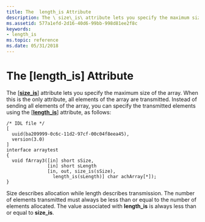 ```yaml
---
title: The  length_is Attribute
description: The \ size\_is\ attribute lets you specify the maximum size of the array.
ms.assetid: 577a1efd-2d16-40d6-99bb-998d81ee2f8c
keywords:
- length_is
ms.topic: reference
ms.date: 05/31/2018
---
```


# The \[length\_is\] Attribute

The \[[**size\_is**](/windows/desktop/Midl/size-is)\] attribute lets you specify the maximum size of the array. When this is the only attribute, all elements of the array are transmitted. Instead of sending all elements of the array, you can specify the transmitted elements using the \[[**length\_is**](/windows/desktop/Midl/length-is)\] attribute, as follows:

``` syntax
/* IDL file */
[ 
  uuid(ba209999-0c6c-11d2-97cf-00c04f8eea45),
  version(3.0)
]
interface arraytest
{
  void fArray3([in] short sSize,
               [in] short sLength
               [in, out, size_is(sSize), 
                 length_is(sLength)] char achArray[*]);
}
```

Size describes allocation while length describes transmission. The number of elements transmitted must always be less than or equal to the number of elements allocated. The value associated with **length\_is** is always less than or equal to **size\_is**.

 

 
